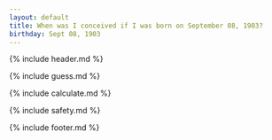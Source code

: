 ```yaml
---
layout: default
title: When was I conceived if I was born on September 08, 1903?
birthday: Sept 08, 1903
---
```


{% include header.md %}

{% include guess.md %}

{% include calculate.md %}

{% include safety.md %}

{% include footer.md %}



